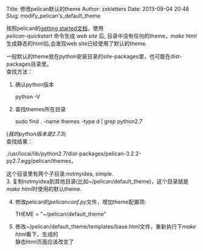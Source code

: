 Title: 修改pelican默认的theme
Author: zxkletters
Date: 2013-09-04 20:48
Slug: modify_pelican's_default_theme

按照pelican的[getting started文档](http://docs.getpelican.com/en/3.2/getting_started.html)，使用  
*pelican-quickstart* 命令生成 _web site_ 后, 目录中没有任何的theme，*make html*  
生成静态的html后,会发现web site已经使用了默认的theme.

一般默认的theme放在python安装目录的site-packages里，也可能在dist-packages目录里。  
查找方法：  

1. 确认python版本  

    python -V

2. 查找themes所在目录  

    sudo find . -name themes -type d | grep python2.7  

(*我的python版本是2.7.3*)   
查找结果：

   ./usr/local/lib/python2.7/dist-packages/pelican-3.2.2-py2.7.egg/pelican/themes，  

这个目录里有两个子目录:notmyidea, simple.  
3. 复制notmyidea到其他目录(比如~/pelican/default_theme)，这个目录就是*make html*时使用的默认theme.  

4. 修改pelican的*pelicanconf.py*文件，增加theme配置项:  

    THEME = "~/pelican/default_theme"
5. 修改~/pelican/default_theme/templates/base.html文件，重新执行下*make html*看下，生成的  
静态html页面应该改变了
